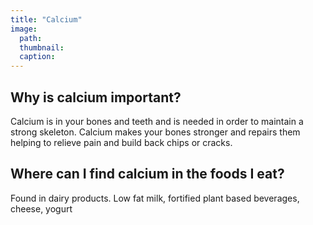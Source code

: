 ```yaml
---
title: "Calcium"
image:
  path: 
  thumbnail: 
  caption: 
---
```


## Why is calcium important?
Calcium is in your bones and teeth and is needed in order to maintain a strong skeleton. Calcium makes your bones stronger and repairs them helping to 
relieve pain and build back chips or cracks.

## Where can I find calcium in the foods I eat?
Found in dairy products. Low fat milk, fortified plant based beverages, cheese, yogurt

